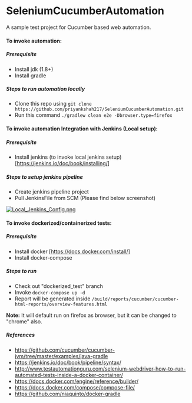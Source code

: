 # SeleniumCucumberAutomation
A sample test project for Cucumber based web automation.

#### To invoke automation:
##### Prerequisite
* Install jdk (1.8+)
* Install gradle

##### Steps to run automation locally
* Clone this repo using `git clone https://github.com/priyankshah217/SeleniumCucumberAutomation.git`
* Run this command `./gradlew clean e2e -Dbrowser.type=firefox`



#### To invoke automation Integration with Jenkins (Local setup):
##### Prerequisite
* Install jenkins (to invoke local jenkins setup) [https://jenkins.io/doc/book/installing/]

##### Steps to setup jenkins pipeline
* Create jenkins pipeline project
* Pull JenkinsFile from SCM (Please find below screenshot)

[![Local_Jenkins_Config.png](https://s9.postimg.cc/s7eeem9lb/Local_Jenkins_Config.png)](https://postimg.cc/image/c95oohfd7/)



#### To invoke dockerized/containerized tests:
##### Prerequisite
* Install docker [https://docs.docker.com/install/]
* Install docker-compose

##### Steps to run
*  Check out "dockerized_test" branch
*  Invoke `docker-compose up -d`
*  Report will be generated inside `/build/reports/cucumber/cucumber-html-reports/overview-features.html`

**Note:**
It will default run on firefox as browser, but it can be changed to "chrome" also.

##### References
* https://github.com/cucumber/cucumber-jvm/tree/master/examples/java-gradle
* https://jenkins.io/doc/book/pipeline/syntax/
* http://www.testautomationguru.com/selenium-webdriver-how-to-run-automated-tests-inside-a-docker-container/
* https://docs.docker.com/engine/reference/builder/
* https://docs.docker.com/compose/compose-file/
* https://github.com/niaquinto/docker-gradle

